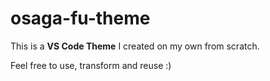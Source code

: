# osaga-fu-theme

This is a __VS Code Theme__ I created on my own from scratch. 

Feel free to use, transform and reuse :)

